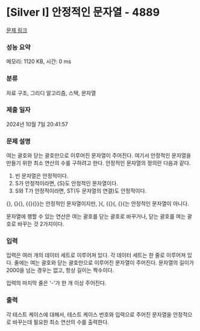 # [Silver I] 안정적인 문자열 - 4889 

[문제 링크](https://www.acmicpc.net/problem/4889) 

### 성능 요약

메모리: 1120 KB, 시간: 0 ms

### 분류

자료 구조, 그리디 알고리즘, 스택, 문자열

### 제출 일자

2024년 10월 7일 20:41:57

### 문제 설명

<p>여는 괄호와 닫는 괄호만으로 이루어진 문자열이 주어진다. 여기서 안정적인 문자열을 만들기 위한 최소 연산의 수를 구하려고 한다. 안정적인 문자열의 정의란 다음과 같다.</p>

<ol>
	<li>빈 문자열은 안정적이다.</li>
	<li>S가 안정적이라면, {S}도 안정적인 문자열이다.</li>
	<li>S와 T가 안정적이라면, ST(두 문자열의 연결)도 안정적이다.</li>
</ol>

<p>{}, {}{}, {{}{}}는 안정적인 문자열이지만, }{, {{}{, {}{는 안정적인 문자열이 아니다.</p>

<p>문자열에 행할 수 있는 연산은 여는 괄호를 닫는 괄호로 바꾸거나, 닫는 괄호를 여는 괄호로 바꾸는 것 2가지이다.</p>

### 입력 

 <p>입력은 여러 개의 데이터 세트로 이루어져 있다. 각 데이터 세트는 한 줄로 이루어져 있다. 줄에는 여는 괄호와 닫는 괄호만으로 이루어진 문자열이 주어진다. 문자열의 길이가 2000을 넘는 경우는 없고, 항상 길이는 짝수이다.</p>

<p>입력의 마지막 줄은 '-'가 한 개 이상 주어진다.</p>

### 출력 

 <p>각 테스트 케이스에 대해서, 테스트 케이스 번호와 입력으로 주어진 문자열을 안정적으로 바꾸는데 필요한 최소 연산의 수를 출력한다.</p>

